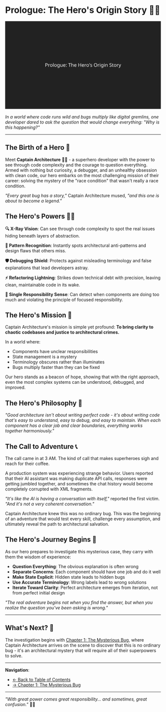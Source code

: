 # Prologue: The Hero's Origin Story 🦸‍♂️

![The Hero's Origin Story](images/chapters/prologue-hero-origin.svg)

_In a world where code runs wild and bugs multiply like digital gremlins, one developer dared to ask the question that would change everything: "Why is this happening?"_

---

## The Birth of a Hero 🌟

Meet **Captain Architecture** 🦸‍♂️ - a superhero developer with the power to see through code complexity and the courage to question everything. Armed with nothing but curiosity, a debugger, and an unhealthy obsession with clean code, our hero embarks on the most challenging mission of their career: solving the mystery of the "race condition" that wasn't really a race condition.

_"Every great bug has a story,"_ Captain Architecture mused, _"and this one is about to become a legend."_

## The Hero's Powers 🦸‍♂️

**🔍 X-Ray Vision**: Can see through code complexity to spot the real issues hiding beneath layers of abstraction.

**🧠 Pattern Recognition**: Instantly spots architectural anti-patterns and design flaws that others miss.

**🛡️ Debugging Shield**: Protects against misleading terminology and false explanations that lead developers astray.

**⚡ Refactoring Lightning**: Strikes down technical debt with precision, leaving clean, maintainable code in its wake.

**🎯 Single Responsibility Sense**: Can detect when components are doing too much and violating the principle of focused responsibility.

## The Hero's Mission 🎯

Captain Architecture's mission is simple yet profound: **To bring clarity to chaotic codebases and justice to architectural crimes.**

In a world where:

- Components have unclear responsibilities
- State management is a mystery
- Terminology obscures rather than illuminates
- Bugs multiply faster than they can be fixed

Our hero stands as a beacon of hope, showing that with the right approach, even the most complex systems can be understood, debugged, and improved.

## The Hero's Philosophy 💭

_"Good architecture isn't about writing perfect code - it's about writing code that's easy to understand, easy to debug, and easy to maintain. When each component has a clear job and clear boundaries, everything works together harmoniously."_

## The Call to Adventure 📞

The call came in at 3 AM. The kind of call that makes superheroes sigh and reach for their coffee.

A production system was experiencing strange behavior. Users reported that their AI assistant was making duplicate API calls, responses were getting jumbled together, and sometimes the chat history would become completely corrupted with XML fragments.

_"It's like the AI is having a conversation with itself,"_ reported the first victim. _"And it's not a very coherent conversation."_

Captain Architecture knew this was no ordinary bug. This was the beginning of an adventure that would test every skill, challenge every assumption, and ultimately reveal the path to architectural salvation.

## The Hero's Journey Begins 🚀

As our hero prepares to investigate this mysterious case, they carry with them the wisdom of experience:

- **Question Everything**: The obvious explanation is often wrong
- **Separate Concerns**: Each component should have one job and do it well
- **Make State Explicit**: Hidden state leads to hidden bugs
- **Use Accurate Terminology**: Wrong labels lead to wrong solutions
- **Iterate Toward Clarity**: Perfect architecture emerges from iteration, not from perfect initial design

_"The real adventure begins not when you find the answer, but when you realize the question you've been asking is wrong."_

---

## What's Next? 🔮

The investigation begins with [Chapter 1: The Mysterious Bug](part1/chapter1.md), where Captain Architecture arrives on the scene to discover that this is no ordinary bug - it's an architectural mystery that will require all of their superpowers to solve.

---

**Navigation**:

- [← Back to Table of Contents](README.md)
- [→ Chapter 1: The Mysterious Bug](part1/chapter1.md)

---

_"With great power comes great responsibility... and sometimes, great confusion."_ 🦸‍♂️

